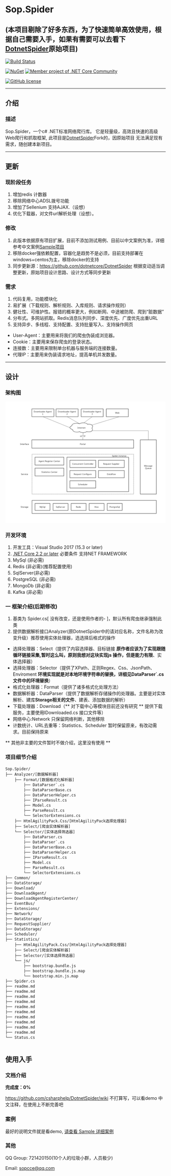 # Sop.Spider

## (本项目剔除了好多东西，为了快速简单高效使用，根据自己需要入手，如果有需要可以去看下[DotnetSpider](https://github.com/dotnetcore/DotnetSpider)原始项目)

[![Build Status](https://dev.azure.com/zlzforever/DotnetSpider/_apis/build/status/dotnetcore.DotnetSpider?branchName=master)](https://dev.azure.com/zlzforever/DotnetSpider/_build/latest?definitionId=3&branchName=master)

[![NuGet](https://img.shields.io/nuget/vpre/Sop.Spider.svg)](https://www.nuget.org/packages/Sop.Spider)
[![Member project of .NET Core Community](https://img.shields.io/badge/member%20project%20of-NCC-9e20c9.svg)](https://github.com/csharphelp)

[![GitHub license](https://img.shields.io/github/license/dotnetcore/DotnetSpider.svg)](https://raw.githubusercontent.com/dotnetcore/DotnetSpider/master/LICENSE)


----
## 介绍
### 描述
 Sop.Spider，一个c# .NET标准网络爬行库。 它是轻量级，高效且快速的高级Web爬行和抓取框架,
此项目是[DotnetSpider](https://github.com/dotnetcore/DotnetSpider)Fork的，因原始项目
无法满足现有需求，随创建本新项目。

----
## 更新
### 现阶段任务

1. 增加redis 计数器
2. 移除网络中心ADSL拨号功能
3. 增加了Sellenium 支持AJAX.（设想）
4. 优化下载器，对文件url解析处理（设想）。


### 修改

1. 此版本依据原有项目扩展，目前不添加测试用例、目前以中文案例为准，详细参考中文案例[Sample项目](https://github.com/csharphelp/DotnetSpider/tree/master/src/Sample)
2. 移除docker强依赖配置，容器化是趋势不是必须，目前支持部署在windows+centos为主，移除docker的支持
3. 同步更新源：https://github.com/dotnetcore/DotnetSpider 根据变动适当调整更新，原始项目设计思路、设计方式等同步更新

### 需求

1. 代码复用，功能模块化
2. 易扩展（下载规则、解析规则、入库规则、请求操作规则）
3. 健壮性、可维护性。报错的概率更大，例如断网、中途被防爬、爬到“脏数据”
4. 分布式。多网站抓取。Redis消息队列同步、深度优先、广度优先出重URL
5. 支持异步、多线程、支持配置、支持批量写入、支持操作网页

- User-Agent：主要用来将我们的爬虫伪装成浏览器。
- Cookie：主要用来保存爬虫的登录状态。
- 连接数：主要用来限制单台机器与服务端的连接数量。
- 代理IP：主要用来伪装请求地址，提高单机并发数量。
----
## 设计
### 架构图
![DESIGN IMAGE](https://raw.githubusercontent.com/csharphelp/DotnetSpider/master/images/data-info-sys.png)

### 开发环境

1. 开发工具：Visual Studio 2017 (15.3 or later) 
2. [.NET Core 2.2 or later](https://www.microsoft.com/net/download/windows) 必要条件 支持NET FRAMEWORK
3. MySql (非必需)
4. Redis (非必需)(推荐配置使用)
5. SqlServer(非必需)
6. PostgreSQL (非必需)
7. MongoDb  (非必需)
8. Kafka   (非必需)


### 一 框架介绍(后期修改)
 1. 基类为 Spider.cs[  没有改变，还是使用作者的- ]，默认所有爬虫继承强制此类
 2. 提供数据解析接口Analyzer(原DotnetSpider中的请对应名称，文件名称为改变升级）推荐使用实体处理器，选选择后格式的操作
  - 选择处理器：Select（提供了内容选择器、目标链接 **原作者应该为了实现跟随循环链接采集,暂时这么叫，原则我想对这块实现js 操作，但是能力有限**、实体选择器）
  - 选择处理器：Selector（提供了XPath、正则Regex、Css、JsonPath、Enviroment **环境实现就是对本地环境字符串的替换，详细见DataParser`.cs文件中的环境替换**）
  - 格式化处理器：Format（提供了诸多格式化处理方法）
  - 数据解析器：DataParser（提供了数据解析存储操作的处理器。主要是对实体解析、建库**Storage相关的文件**、建表、添加数据的解析）
  - 下载处理器：Download（** 对下载中心等模块目前还没有研究 ** 提供下载服务，主要使用IDownloaded.cs 接口文件等）
  - 网络中心:Network 只保留网络判断，其他移除
  - 计数统计、URL去重等：Statistics、Scheduler 暂时保留原来，有改动需求。目前保持原来

  ** 其他非主要的文件暂时不做介绍，这里没有使用 **
### 项目细节介绍


```text
Sop.Spider/
├── Analyzer/[数据解析器]
    ├── Format/[数据格式化解析器]     
        ├── DataParser`.cs
        ├── DataParserBase.cs
        ├── DataParserHelper.cs
        ├── IParseResult.cs
        ├── Model.cs
        ├── ParseResult.cs
        └── SelectorExtensions.cs
	├── HtmlAgilityPack.Css/[HtmlAgilityPack选择处理器]
	├── Select/[爬虫实体解析器]
	└── Selector/[实体选择筛选器]
        ├── DataParser.cs 
        ├── DataParser`.cs
        ├── DataParserBase.cs
        ├── DataParserHelper.cs
        ├── IParseResult.cs
        ├── Model.cs
        ├── ParseResult.cs
        └── SelectorExtensions.cs
├── Common/
├── DataStorage/
├── Download/
├── DownloadAgent/
├── DownloadAgentRegisterCenter/
├── EventBus/
├── Extensions/
├── Network/
├── DataStorage/
├── RequestSupplier/
├── DataStorage/
├── Scheduler/
├── Statistics/
	├── HtmlAgilityPack.Css/[HtmlAgilityPack选择处理器]
	├── Select/[爬虫实体解析器]
	├── Selector/[实体选择筛选器]
    └── js/
        ├── bootstrap.bundle.js
        ├── bootstrap.bundle.js.map
        └── bootstrap.min.js.map
├── Spider.cs
├── readme.md
├── readme.md
├── readme.md
├── readme.md
├── readme.md
├── readme.md
├── readme.md
├── readme.md
├── readme.md
├── readme.md
└── Status.cs


```

## 使用入手
### 文档介绍
**完成度：0%**

https://github.com/csharphelp/DotnetSpider/wiki
不打算写，可以看demo 中文注释，在使用上不断完善吧

### 案例
最好的说明文件就是看demo,
[请查看 Sample 详细案例 ](https://github.com/csharphelp/DotnetSpider/tree/master/src/Sample)
  
 
### 其他

QQ Group: 721420150(10个人的垃圾小群，人员极少)

Email: sopcce@qq.com
